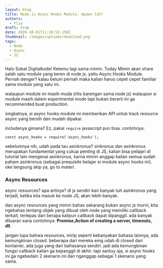 ```yaml
---
layout: blog
title: Node.js Async Hooks Module. Apaan tuh?
authors:
  - Fliw
draft: true
date: 2020-10-01T11:10:53.156Z
thumbnail: /images/uploads/download.png
tags:
  - Node
  - Async
  - JS
---
```

Halo Sobat Digitalkode! Ketemu lagi sama mimin. Today Mimin akan share salah satu module yang keren di node js. yaitu Async Hooks Module. Pernah denger? kalau belum pernah maka kalian harus cepet cepet familiar sama module yang satu ini.

walaupun module ini masih muda (rilis barengan sama node js) walaupun si module masih dalem experimental mode tapi bukan berarti ini ga recommended buat production.

singkatnya, si async hooks module ini memberikan API untuk track resource async yang bersih dan mudah dipakai.

includenya gimana? Ez, pakai `require` javascript pun bisa. contohnya:

`const async_hooks = require('async_hooks');`

sebelumnya nih, udah pada tau asinkronus? sinkronus dan asinkronus merupakan fundamental yang cukup penting di JS, kalian bisa pelajari di tutorial lain mengenai asinkronus, karna mimin anggap kalian semua sudah paham asinkronus (sebagai prequisite belajar si module async hooks ini). oke langsung skip ya, go to materi.

### Async Resources

async resources? apa artinya? di js sendiri kan banyak tuh asinkronus yang terjadi, ketika kita masuk ke node JS, akan lebih banyak.

dan async resources yang mimin bahas sekarang bukan async js murni, kita ngebahas tentang objek yang dibuat oleh node yang memiliki callback terkait, terlepas dari berapa kalipun callback dapat dipanggil. ada banyak diluaran sana contohnya: **Promise,Action of creating a server, timeouts, dll**.

jangan lupa bahwa resources, mirip seperti kebanyakan bahasa lainnya, ada kemungkinan closed. beberapa dari mereka emg udah di closed dari kontainer, ada juga yang dari bahasanya sendiri. jadi ada kemungkinan fungsi callback kalian ga kepanggil di akhir. tapi santuy aja, si async hooks ini ga ngebedain 2 skenario ini dan nganggap sebagai 1 skenario yang sama.